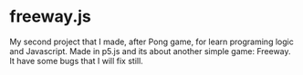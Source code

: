 # freeway.js
My second project that I made, after Pong game, for learn programing logic and Javascript. Made in p5.js and its about another simple game: Freeway. It have some bugs that I will fix still.
